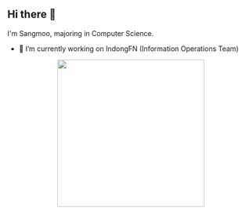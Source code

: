 ## Hi there 👋

I'm Sangmoo, majoring in Computer Science.

- 🔭 I’m currently working on IndongFN (Information Operations Team)

<!--  
**Languages and Tools:**  
<code><img alt="Java" width="27" height="27" src="https://raw.githubusercontent.com/github/explore/master/topics/java/java.png"></code>
<code><img alt="Spring" width="27" height="27" src="https://raw.githubusercontent.com/github/explore/master/topics/spring/spring.png"></code>
<code><img alt="Postgre" width="27" height="27" src="https://raw.githubusercontent.com/github/explore/master/topics/postgresql/postgresql.png"></code>
<code><img alt="Mysql" width="27" height="27" src="https://raw.githubusercontent.com/github/explore/master/topics/mysql/mysql.png"></code>
<code><img alt="AWS" width="27" height="27" src="https://raw.githubusercontent.com/github/explore/master/topics/aws/aws.png"></code>
<code><img alt="AWS" width="27" height="27" src="https://raw.githubusercontent.com/github/explore/80688e429a7d4ef2fca1e82350fe8e3517d3494d/topics/sql/sql.png"></code>
<code><img alt="Terminal" width="27" height="27" src="https://raw.githubusercontent.com/github/explore/80688e429a7d4ef2fca1e82350fe8e3517d3494d/topics/terminal/terminal.png"></code>
<code><img alt="Visual Studio Code" width="27" height="27" src="https://raw.githubusercontent.com/github/explore/78df643247d429f6cc873026c0622819ad797942/topics/visual-studio-code/visual-studio-code.png"></code>
<code><img alt="GitHub" width="27" height="27" src="https://raw.githubusercontent.com/github/explore/78df643247d429f6cc873026c0622819ad797942/topics/github/github.png"></code>
<code><img alt="Git" width="27" height="27" src="https://raw.githubusercontent.com/github/explore/80688e429a7d4ef2fca1e82350fe8e3517d3494d/topics/git/git.png"></code>
<code><img alt="Javascript" width="27" height="27" src="https://raw.githubusercontent.com/github/explore/80688e429a7d4ef2fca1e82350fe8e3517d3494d/topics/javascript/javascript.png"></code>
<code><img alt="React" width="27" height="27" src="https://raw.githubusercontent.com/github/explore/80688e429a7d4ef2fca1e82350fe8e3517d3494d/topics/react/react.png"></code>
<code><img alt="Nodejs" width="27" height="27" src="https://raw.githubusercontent.com/github/explore/80688e429a7d4ef2fca1e82350fe8e3517d3494d/topics/nodejs/nodejs.png"></code>    
-->

<p align="center">
  <img src="https://media.giphy.com/media/h3u7w8BR07IHDsnzQw/giphy.gif" width="300" height="300">
</p>



